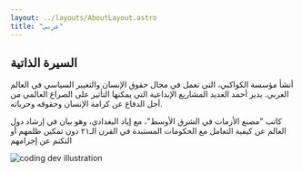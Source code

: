 ```yaml
---
layout: ../layouts/AboutLayout.astro
title: "عربي"
---
```


## السيرة الذاتية
أنشأ مؤسسة الكواكبي، التي تعمل في مجال حقوق الإنسان والتغيير السياسي في العالم العربي. يدير أحمد العديد المشاريع الإبداعية التي يمكنها التأثير على الصراع العالمي من أجل الدفاع عن كرامة الإنسان وحقوقه وحرياته.

كاتب "مصنع الأزمات في الشرق الأوسط"، مع إياد البغدادي، وهو بيان في إرشاد دول العالم عن كيفية التعامل مع الحكومات المستبدة في القرن الـ٢١ دون تمكين ظلمهم أو التكتم عن إجرامهم

<div>
  <img src="/assets/dev.svg" class="sm:w-1/2 mx-auto" alt="coding dev illustration">
</div>
